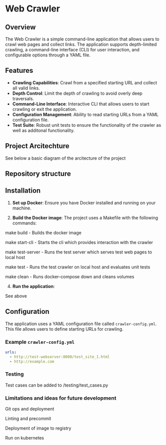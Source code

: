 # Web Crawler

## Overview

The Web Crawler is a simple command-line application that allows users to crawl web pages and collect links. The application supports depth-limited crawling, a command-line interface (CLI) for user interaction, and configurable options through a YAML file.

## Features

- **Crawling Capabilities**: Crawl from a specified starting URL and collect all valid links.
- **Depth Control**: Limit the depth of crawling to avoid overly deep traversals.
- **Command-Line Interface**: Interactive CLI that allows users to start crawling or exit the application.
- **Configuration Management**: Ability to read starting URLs from a YAML configuration file.
- **Test Suite**: Robust unit tests to ensure the functionality of the crawler as well as additonal functionality.

## Project Arcitechture

See below a basic diagram of the arcitecture of the project

## Repository structure



## Installation

1. **Set up Docker**: Ensure you have Docker installed and running on your machine.

3. **Build the Docker image**:
The project uses a Makefile with the following commands:

make build - Builds the docker image

make start-cli - Starts the cli which provides interaction with the crawler

make test-server - Runs the test server which serves test web pages to local host

make test - Runs the test crawler on local host and evaluates unit tests

make clean - Runs docker-compose down and cleans volumes

4. **Run the application**:

See above

## Configuration

The application uses a YAML configuration file called `crawler-config.yml`. This file allows users to define starting URLs for crawling. 

### Example `crawler-config.yml`

```yaml
urls:
  - http://test-webserver:8000/test_site_1.html
  - http://example.com 
  ```

### Testing

Test cases can be added to /testing/test_cases.py

### Limitations and ideas for future development

Git ops and deployment

Linting and precommit

Deployment of image to registry

Run on kubernetes

